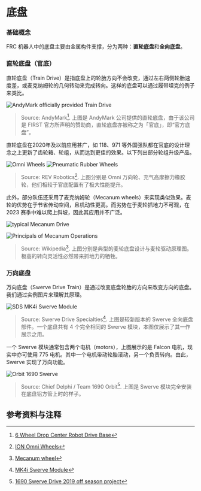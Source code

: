 # 底盘

### 基础概念

FRC 机器人中的底盘主要由金属构件支撑，分为两种：**直轮底盘**和**全向底盘**。

### 直轮底盘（官底）

直轮底盘（Train Drive）是指底盘上的轮胎方向不会改变，通过左右两侧轮胎速度差，或麦克纳姆轮的几何转动来完成转向。这样的底盘可以通过履带坦克的例子来类比。

![AndyMark officially provided Train Drive](https://s2.loli.net/2023/05/31/3btdeaojIfGXVpS.jpg)

> Source: AndyMark[^ref1]. 上图是 AndyMark 公司提供的直轮底盘，由于该公司是 FIRST 官方所声明的赞助商，直轮底盘亦被称之为「官底」，即“官方底盘”。

直轮底盘在2020年及以前应用甚广，如 118、971 等外国强队都在官底的设计理念之上更新了齿轮箱、轮组，从而达到更佳的效果。以下列出部分轮组升级产品。

![Omni Wheels](https://s2.loli.net/2023/05/31/Hpcyz3rkDVTdeMJ.png)
![Pneumatic Rubber Wheels](https://s2.loli.net/2023/05/31/LYxj9baTeOvnmAD.jpg)

> Source: REV Robotics[^ref2]. 上图分别是 Omni 万向轮、充气高摩擦力橡胶轮，他们相较于官底配置有了极大性能提升。

此外，部分队伍还采用了麦克纳姆轮（Mecanum wheels）来实现类似效果。麦轮的优势在于节省传动空间，且机动性更高。而劣势在于麦轮抓地力不可观，在 2023 赛季中难以爬上斜坡，因此其应用并不广泛。

![typical Mecanum Drive](https://s2.loli.net/2023/05/31/anUYFieEkjSgVh4.png)

![Principals of Mecanum Operations](https://s2.loli.net/2023/05/31/Knp5YzS2Oq1hEfd.png)

> Source: Wikipedia[^ref3]. 上图分别是典型的麦轮底盘设计与麦轮驱动原理图。极高的转向灵活性必然带来抓地力的牺牲。

### 万向底盘

万向底盘（Swerve Drive Train）是通过改变底盘轮胎的方向来改变方向的底盘。我们通过实例图片来理解其原理。

![SDS MK4i Swerve Module](https://s2.loli.net/2023/05/31/r5QDKoOIWlMtyfk.webp)

> Source: Swerve Drive Specialties[^ref4]. 上图是较新版本的 Swerve 全向底盘部件。一个底盘共有 4 个完全相同的 Swerve 模块，本图仅展示了其一作展示之用。

一个 Swerve 模块通常包含两个电机（motors），上图展示的是 Falcon 电机，现实中亦可使用 775 电机。其中一个电机带动轮胎滚动，另一个负责转向。由此，Swerve 实现了万向功能。

![Orbit 1690 Swerve](https://s2.loli.net/2023/05/31/uvn4XAlQfwOoEWZ.jpg)

> Source: Chief Delphi / Team 1690 Orbit[^ref5]. 上图是 Swerve 模块完全安装在底盘铝方管上时的样子。
## 参考资料与注释

[^ref1]: [6 Wheel Drop Center Robot Drive Base](https://www.andymark.com/products/am14u4-kit-of-parts-chassis)

[^ref2]: [ION Omni Wheels](https://www.revrobotics.com/ION-Omni-Wheels/)

[^ref3]: [Mecanum wheel](https://en.wikipedia.org/wiki/Mecanum_wheel)

[^ref4]: [MK4i Swerve Module](https://www.swervedrivespecialties.com/products/mk4i-swerve-module)

[^ref5]: [1690 Swerve Drive 2019 off season project](https://www.chiefdelphi.com/t/1690-swerve-drive-2019-off-season-project/369008)